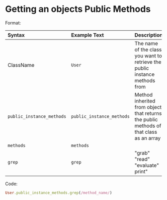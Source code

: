 
# Getting an objects Public Methods 

Format: 

| Syntax | Example Text | Description | 
|:---|:---|:---| 
| ClassName | `User` | The name of the class you want to retrieve the public instance methods from | 
| `public_instance_methods` | `public_instance_methods` | Method inherited from object that returns the public methods of that class as an array |
| `methods` | `methods` | | 
| `grep` | `grep` | "grab" "read" "evaluate" print" | 

Code: 
```rb 
User.public_instance_methods.grep(/method_name/)
```